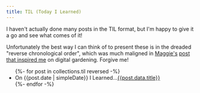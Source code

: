```yaml
---
title: TIL (Today I Learned)
---
```


I haven't actually done many posts in the TIL format, but I'm happy to give it a go and see what comes of it!

Unfortunately the best way I can think of to present these is in the dreaded "reverse chronological order", which was much maligned in [Maggie's](https://maggieappleton.com/) [post that inspired me](https://maggieappleton.com/garden-history) on digital gardening. Forgive me!

<ul>
{%- for post in collections.til reversed -%}
  <li>On {{post.date | simpleDate}} I Learned...<a href="{{post.url}}">{{post.data.title}}</a></li>
{%- endfor -%}
</ul>
